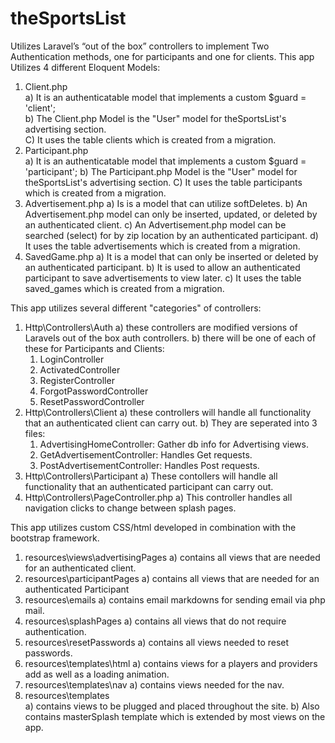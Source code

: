 # theSportsList
Utilizes Laravel’s “out of the box” controllers to implement Two Authentication methods, one for participants and one for clients. 
This app Utilizes 4 different Eloquent Models:
  1) Client.php<br>
    a) It is an authenticatable model that implements a custom $guard = 'client';<br>
    b) The Client.php Model is the "User" model for theSportsList's advertising section.<br>
    C) It uses the table clients which is created from a migration.<br>
  2) Participant.php<br>
    a) It is an authenticatable model that implements a custom $guard = 'participant';
    b) The Participant.php Model is the "User" model for theSportsList's advertising section.
    C) It uses the table participants which is created from a migration.
  3) Advertisement.php
    a) Is is a model that can utilize softDeletes.
    b) An Advertisement.php model can only be inserted, updated, or deleted by an authenticated client.
    c) An Advertisement.php model can be searched (select) for by zip location by an authenticated participant.
    d) It uses the table advertisements which is created from a migration.
  4) SavedGame.php
    a) It is a model that can only be inserted or deleted by an authenticated participant.
    b) It is used to allow an authenticated participant to save advertisements to view later.
    c) It uses the table saved_games which is created from a migration.

This app utilizes several different "categories" of controllers:
  1) Http\Controllers\Auth
    a) these controllers are modified versions of Laravels out of the box auth controllers.
    b) there will be one of each of these for Participants and Clients:
      1. LoginController
      2. ActivatedController
      3. RegisterController
      4. ForgotPasswordController
      5. ResetPasswordController
  2) Http\Controllers\Client
    a) these controllers will handle all functionality that an authenticated client can carry out.
    b) They are seperated into 3 files:
      1. AdvertisingHomeController: Gather db info for Advertising views.
      2. GetAdvertisementController: Handles Get requests.
      3. PostAdvertisementController: Handles Post requests.
  3) Http\Controllers\Participant
    a) These contollers will handle all functionality that an authenticated participant can carry out.
  4) Http\Controllers\PageController.php
    a) This controller handles all navigation clicks to change between splash pages.

This app utilizes custom CSS/html developed in combination with the bootstrap framework.
  1) resources\views\advertisingPages
    a) contains all views that are needed for an authenticated client.
  2) resources\participantPages
    a) contains all views that are needed for an authenticated Participant
  3) resources\emails
    a) contains email markdowns for sending email via php mail.
  4) resources\splashPages
    a) contains all views that do not require authentication.
  5) resources\resetPasswords
    a) contains all views needed to reset passwords.
  6) resources\templates\html
    a) contains views for a players and providers add as well as a loading animation.
  7) resources\templates\nav
    a) contains views needed for the nav.
  8) resources\templates\
    a) contains views to be plugged and placed throughout the site.
    b) Also contains masterSplash template which is extended by most views on the app.
    
